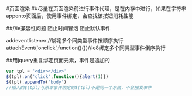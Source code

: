 #页面渲染
##尽量在页面渲染前进行事件代理，是在内存中进行，如果在字符串appento页面后，使用事件绑定，会查找该按钮消耗性能

##//ie兼容性问题
阻止时间冒泡
阻止默认事件

addeventlistener //绑定多个同类型事件按顺序执行
attachEvent('onclick',function(){})//ie8绑定多个同类型事件倒序执行


##用jquery重复绑定页面元素，事件是追加的
```js
var tpl = '<div></div>'
$(tpl).on('click',function(){alert(1)})
$(tpl).appendTo('body')                        
//插入的$(tpl)与原本事件绑定的$(tpl)不是同一个东西，不会触发事件
```